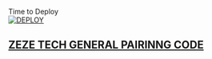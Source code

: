 Time to Deploy
    <br>
<a href='https://dashboard.heroku.com/new?template=https://zeze-scanner.onrender.com'
target="_blank"><img alt='DEPLOY' src='https://img.shields.io/badge/-DEPLOY-black?style=for-the-badge&logo=heroku&logoColor=white'/>



## ZEZE TECH GENERAL PAIRINNG CODE

   
